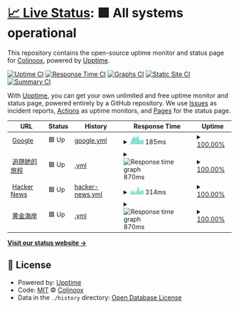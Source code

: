 # [📈 Live Status](https://demo.upptime.js.org): <!--live status--> **🟩 All systems operational**

This repository contains the open-source uptime monitor and status page for [Colinoox](https://demo.upptime.js.org), powered by [Upptime](https://github.com/upptime/upptime).

[![Uptime CI](https://github.com/Colinoox/upptime/workflows/Uptime%20CI/badge.svg)](https://github.com/Colinoox/upptime/actions?query=workflow%3A%22Uptime+CI%22)
[![Response Time CI](https://github.com/Colinoox/upptime/workflows/Response%20Time%20CI/badge.svg)](https://github.com/Colinoox/upptime/actions?query=workflow%3A%22Response+Time+CI%22)
[![Graphs CI](https://github.com/Colinoox/upptime/workflows/Graphs%20CI/badge.svg)](https://github.com/Colinoox/upptime/actions?query=workflow%3A%22Graphs+CI%22)
[![Static Site CI](https://github.com/Colinoox/upptime/workflows/Static%20Site%20CI/badge.svg)](https://github.com/Colinoox/upptime/actions?query=workflow%3A%22Static+Site+CI%22)
[![Summary CI](https://github.com/Colinoox/upptime/workflows/Summary%20CI/badge.svg)](https://github.com/Colinoox/upptime/actions?query=workflow%3A%22Summary+CI%22)

With [Upptime](https://upptime.js.org), you can get your own unlimited and free uptime monitor and status page, powered entirely by a GitHub repository. We use [Issues](https://github.com/Colinoox/upptime/issues) as incident reports, [Actions](https://github.com/Colinoox/upptime/actions) as uptime monitors, and [Pages](https://demo.upptime.js.org) for the status page.

<!--start: status pages-->
<!-- This summary is generated by Upptime (https://github.com/upptime/upptime) -->
<!-- Do not edit this manually, your changes will be overwritten -->
<!-- prettier-ignore -->
| URL | Status | History | Response Time | Uptime |
| --- | ------ | ------- | ------------- | ------ |
| <img alt="" src="https://icons.duckduckgo.com/ip3/www.google.com.ico" height="13"> [Google](https://www.google.com) | 🟩 Up | [google.yml](https://github.com/heshengshui/upptime/commits/HEAD/history/google.yml) | <details><summary><img alt="Response time graph" src="./graphs/google/response-time-week.png" height="20"> 185ms</summary><br><a href="https://demo.upptime.js.org/history/google"><img alt="Response time 107" src="https://img.shields.io/endpoint?url=https%3A%2F%2Fraw.githubusercontent.com%2Fheshengshui%2Fupptime%2FHEAD%2Fapi%2Fgoogle%2Fresponse-time.json"></a><br><a href="https://demo.upptime.js.org/history/google"><img alt="24-hour response time 160" src="https://img.shields.io/endpoint?url=https%3A%2F%2Fraw.githubusercontent.com%2Fheshengshui%2Fupptime%2FHEAD%2Fapi%2Fgoogle%2Fresponse-time-day.json"></a><br><a href="https://demo.upptime.js.org/history/google"><img alt="7-day response time 185" src="https://img.shields.io/endpoint?url=https%3A%2F%2Fraw.githubusercontent.com%2Fheshengshui%2Fupptime%2FHEAD%2Fapi%2Fgoogle%2Fresponse-time-week.json"></a><br><a href="https://demo.upptime.js.org/history/google"><img alt="30-day response time 134" src="https://img.shields.io/endpoint?url=https%3A%2F%2Fraw.githubusercontent.com%2Fheshengshui%2Fupptime%2FHEAD%2Fapi%2Fgoogle%2Fresponse-time-month.json"></a><br><a href="https://demo.upptime.js.org/history/google"><img alt="1-year response time 106" src="https://img.shields.io/endpoint?url=https%3A%2F%2Fraw.githubusercontent.com%2Fheshengshui%2Fupptime%2FHEAD%2Fapi%2Fgoogle%2Fresponse-time-year.json"></a></details> | <details><summary><a href="https://demo.upptime.js.org/history/google">100.00%</a></summary><a href="https://demo.upptime.js.org/history/google"><img alt="All-time uptime 100.00%" src="https://img.shields.io/endpoint?url=https%3A%2F%2Fraw.githubusercontent.com%2Fheshengshui%2Fupptime%2FHEAD%2Fapi%2Fgoogle%2Fuptime.json"></a><br><a href="https://demo.upptime.js.org/history/google"><img alt="24-hour uptime 100.00%" src="https://img.shields.io/endpoint?url=https%3A%2F%2Fraw.githubusercontent.com%2Fheshengshui%2Fupptime%2FHEAD%2Fapi%2Fgoogle%2Fuptime-day.json"></a><br><a href="https://demo.upptime.js.org/history/google"><img alt="7-day uptime 100.00%" src="https://img.shields.io/endpoint?url=https%3A%2F%2Fraw.githubusercontent.com%2Fheshengshui%2Fupptime%2FHEAD%2Fapi%2Fgoogle%2Fuptime-week.json"></a><br><a href="https://demo.upptime.js.org/history/google"><img alt="30-day uptime 100.00%" src="https://img.shields.io/endpoint?url=https%3A%2F%2Fraw.githubusercontent.com%2Fheshengshui%2Fupptime%2FHEAD%2Fapi%2Fgoogle%2Fuptime-month.json"></a><br><a href="https://demo.upptime.js.org/history/google"><img alt="1-year uptime 99.99%" src="https://img.shields.io/endpoint?url=https%3A%2F%2Fraw.githubusercontent.com%2Fheshengshui%2Fupptime%2FHEAD%2Fapi%2Fgoogle%2Fuptime-year.json"></a></details>
| <img alt="" src="https://icons.duckduckgo.com/ip3/zstdlc.cn.ico" height="13"> [追随她的旅程](https://zstdlc.cn) | 🟩 Up | [.yml](https://github.com/heshengshui/upptime/commits/HEAD/history/.yml) | <details><summary><img alt="Response time graph" src="./graphs//response-time-week.png" height="20"> 870ms</summary><br><a href="https://demo.upptime.js.org/history/"><img alt="Response time 470" src="https://img.shields.io/endpoint?url=https%3A%2F%2Fraw.githubusercontent.com%2Fheshengshui%2Fupptime%2FHEAD%2Fapi%2F%2Fresponse-time.json"></a><br><a href="https://demo.upptime.js.org/history/"><img alt="24-hour response time 1178" src="https://img.shields.io/endpoint?url=https%3A%2F%2Fraw.githubusercontent.com%2Fheshengshui%2Fupptime%2FHEAD%2Fapi%2F%2Fresponse-time-day.json"></a><br><a href="https://demo.upptime.js.org/history/"><img alt="7-day response time 870" src="https://img.shields.io/endpoint?url=https%3A%2F%2Fraw.githubusercontent.com%2Fheshengshui%2Fupptime%2FHEAD%2Fapi%2F%2Fresponse-time-week.json"></a><br><a href="https://demo.upptime.js.org/history/"><img alt="30-day response time 872" src="https://img.shields.io/endpoint?url=https%3A%2F%2Fraw.githubusercontent.com%2Fheshengshui%2Fupptime%2FHEAD%2Fapi%2F%2Fresponse-time-month.json"></a><br><a href="https://demo.upptime.js.org/history/"><img alt="1-year response time 474" src="https://img.shields.io/endpoint?url=https%3A%2F%2Fraw.githubusercontent.com%2Fheshengshui%2Fupptime%2FHEAD%2Fapi%2F%2Fresponse-time-year.json"></a></details> | <details><summary><a href="https://demo.upptime.js.org/history/">100.00%</a></summary><a href="https://demo.upptime.js.org/history/"><img alt="All-time uptime 99.86%" src="https://img.shields.io/endpoint?url=https%3A%2F%2Fraw.githubusercontent.com%2Fheshengshui%2Fupptime%2FHEAD%2Fapi%2F%2Fuptime.json"></a><br><a href="https://demo.upptime.js.org/history/"><img alt="24-hour uptime 100.00%" src="https://img.shields.io/endpoint?url=https%3A%2F%2Fraw.githubusercontent.com%2Fheshengshui%2Fupptime%2FHEAD%2Fapi%2F%2Fuptime-day.json"></a><br><a href="https://demo.upptime.js.org/history/"><img alt="7-day uptime 100.00%" src="https://img.shields.io/endpoint?url=https%3A%2F%2Fraw.githubusercontent.com%2Fheshengshui%2Fupptime%2FHEAD%2Fapi%2F%2Fuptime-week.json"></a><br><a href="https://demo.upptime.js.org/history/"><img alt="30-day uptime 100.00%" src="https://img.shields.io/endpoint?url=https%3A%2F%2Fraw.githubusercontent.com%2Fheshengshui%2Fupptime%2FHEAD%2Fapi%2F%2Fuptime-month.json"></a><br><a href="https://demo.upptime.js.org/history/"><img alt="1-year uptime 99.87%" src="https://img.shields.io/endpoint?url=https%3A%2F%2Fraw.githubusercontent.com%2Fheshengshui%2Fupptime%2FHEAD%2Fapi%2F%2Fuptime-year.json"></a></details>
| <img alt="" src="https://icons.duckduckgo.com/ip3/news.ycombinator.com.ico" height="13"> [Hacker News](https://news.ycombinator.com) | 🟩 Up | [hacker-news.yml](https://github.com/heshengshui/upptime/commits/HEAD/history/hacker-news.yml) | <details><summary><img alt="Response time graph" src="./graphs/hacker-news/response-time-week.png" height="20"> 314ms</summary><br><a href="https://demo.upptime.js.org/history/hacker-news"><img alt="Response time 331" src="https://img.shields.io/endpoint?url=https%3A%2F%2Fraw.githubusercontent.com%2Fheshengshui%2Fupptime%2FHEAD%2Fapi%2Fhacker-news%2Fresponse-time.json"></a><br><a href="https://demo.upptime.js.org/history/hacker-news"><img alt="24-hour response time 411" src="https://img.shields.io/endpoint?url=https%3A%2F%2Fraw.githubusercontent.com%2Fheshengshui%2Fupptime%2FHEAD%2Fapi%2Fhacker-news%2Fresponse-time-day.json"></a><br><a href="https://demo.upptime.js.org/history/hacker-news"><img alt="7-day response time 314" src="https://img.shields.io/endpoint?url=https%3A%2F%2Fraw.githubusercontent.com%2Fheshengshui%2Fupptime%2FHEAD%2Fapi%2Fhacker-news%2Fresponse-time-week.json"></a><br><a href="https://demo.upptime.js.org/history/hacker-news"><img alt="30-day response time 286" src="https://img.shields.io/endpoint?url=https%3A%2F%2Fraw.githubusercontent.com%2Fheshengshui%2Fupptime%2FHEAD%2Fapi%2Fhacker-news%2Fresponse-time-month.json"></a><br><a href="https://demo.upptime.js.org/history/hacker-news"><img alt="1-year response time 321" src="https://img.shields.io/endpoint?url=https%3A%2F%2Fraw.githubusercontent.com%2Fheshengshui%2Fupptime%2FHEAD%2Fapi%2Fhacker-news%2Fresponse-time-year.json"></a></details> | <details><summary><a href="https://demo.upptime.js.org/history/hacker-news">100.00%</a></summary><a href="https://demo.upptime.js.org/history/hacker-news"><img alt="All-time uptime 99.96%" src="https://img.shields.io/endpoint?url=https%3A%2F%2Fraw.githubusercontent.com%2Fheshengshui%2Fupptime%2FHEAD%2Fapi%2Fhacker-news%2Fuptime.json"></a><br><a href="https://demo.upptime.js.org/history/hacker-news"><img alt="24-hour uptime 100.00%" src="https://img.shields.io/endpoint?url=https%3A%2F%2Fraw.githubusercontent.com%2Fheshengshui%2Fupptime%2FHEAD%2Fapi%2Fhacker-news%2Fuptime-day.json"></a><br><a href="https://demo.upptime.js.org/history/hacker-news"><img alt="7-day uptime 100.00%" src="https://img.shields.io/endpoint?url=https%3A%2F%2Fraw.githubusercontent.com%2Fheshengshui%2Fupptime%2FHEAD%2Fapi%2Fhacker-news%2Fuptime-week.json"></a><br><a href="https://demo.upptime.js.org/history/hacker-news"><img alt="30-day uptime 100.00%" src="https://img.shields.io/endpoint?url=https%3A%2F%2Fraw.githubusercontent.com%2Fheshengshui%2Fupptime%2FHEAD%2Fapi%2Fhacker-news%2Fuptime-month.json"></a><br><a href="https://demo.upptime.js.org/history/hacker-news"><img alt="1-year uptime 99.89%" src="https://img.shields.io/endpoint?url=https%3A%2F%2Fraw.githubusercontent.com%2Fheshengshui%2Fupptime%2FHEAD%2Fapi%2Fhacker-news%2Fuptime-year.json"></a></details>
| <img alt="" src="https://icons.duckduckgo.com/ip3/hjha.cc.ico" height="13"> [黄金海岸](https://hjha.cc) | 🟩 Up | [.yml](https://github.com/heshengshui/upptime/commits/HEAD/history/.yml) | <details><summary><img alt="Response time graph" src="./graphs//response-time-week.png" height="20"> 870ms</summary><br><a href="https://demo.upptime.js.org/history/"><img alt="Response time 470" src="https://img.shields.io/endpoint?url=https%3A%2F%2Fraw.githubusercontent.com%2Fheshengshui%2Fupptime%2FHEAD%2Fapi%2F%2Fresponse-time.json"></a><br><a href="https://demo.upptime.js.org/history/"><img alt="24-hour response time 1178" src="https://img.shields.io/endpoint?url=https%3A%2F%2Fraw.githubusercontent.com%2Fheshengshui%2Fupptime%2FHEAD%2Fapi%2F%2Fresponse-time-day.json"></a><br><a href="https://demo.upptime.js.org/history/"><img alt="7-day response time 870" src="https://img.shields.io/endpoint?url=https%3A%2F%2Fraw.githubusercontent.com%2Fheshengshui%2Fupptime%2FHEAD%2Fapi%2F%2Fresponse-time-week.json"></a><br><a href="https://demo.upptime.js.org/history/"><img alt="30-day response time 872" src="https://img.shields.io/endpoint?url=https%3A%2F%2Fraw.githubusercontent.com%2Fheshengshui%2Fupptime%2FHEAD%2Fapi%2F%2Fresponse-time-month.json"></a><br><a href="https://demo.upptime.js.org/history/"><img alt="1-year response time 474" src="https://img.shields.io/endpoint?url=https%3A%2F%2Fraw.githubusercontent.com%2Fheshengshui%2Fupptime%2FHEAD%2Fapi%2F%2Fresponse-time-year.json"></a></details> | <details><summary><a href="https://demo.upptime.js.org/history/">100.00%</a></summary><a href="https://demo.upptime.js.org/history/"><img alt="All-time uptime 99.86%" src="https://img.shields.io/endpoint?url=https%3A%2F%2Fraw.githubusercontent.com%2Fheshengshui%2Fupptime%2FHEAD%2Fapi%2F%2Fuptime.json"></a><br><a href="https://demo.upptime.js.org/history/"><img alt="24-hour uptime 100.00%" src="https://img.shields.io/endpoint?url=https%3A%2F%2Fraw.githubusercontent.com%2Fheshengshui%2Fupptime%2FHEAD%2Fapi%2F%2Fuptime-day.json"></a><br><a href="https://demo.upptime.js.org/history/"><img alt="7-day uptime 100.00%" src="https://img.shields.io/endpoint?url=https%3A%2F%2Fraw.githubusercontent.com%2Fheshengshui%2Fupptime%2FHEAD%2Fapi%2F%2Fuptime-week.json"></a><br><a href="https://demo.upptime.js.org/history/"><img alt="30-day uptime 100.00%" src="https://img.shields.io/endpoint?url=https%3A%2F%2Fraw.githubusercontent.com%2Fheshengshui%2Fupptime%2FHEAD%2Fapi%2F%2Fuptime-month.json"></a><br><a href="https://demo.upptime.js.org/history/"><img alt="1-year uptime 99.87%" src="https://img.shields.io/endpoint?url=https%3A%2F%2Fraw.githubusercontent.com%2Fheshengshui%2Fupptime%2FHEAD%2Fapi%2F%2Fuptime-year.json"></a></details>

<!--end: status pages-->

[**Visit our status website →**](https://demo.upptime.js.org)

## 📄 License

- Powered by: [Upptime](https://github.com/upptime/upptime)
- Code: [MIT](./LICENSE) © [Colinoox](https://demo.upptime.js.org)
- Data in the `./history` directory: [Open Database License](https://opendatacommons.org/licenses/odbl/1-0/)
